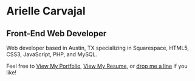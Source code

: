# Arielle Carvajal

## Front-End Web Developer

Web developer based in Austin, TX specializing in Squarespace, HTML5, CSS3, JavaScript, PHP, and MySQL.

Feel free to [View My Portfolio](https://carvacodes.github.io), [View My Resume](https://carvacodes.github.io/resume.html), or [drop me a line](mailto:arielle.carvajal@gmail.com) if you like!
